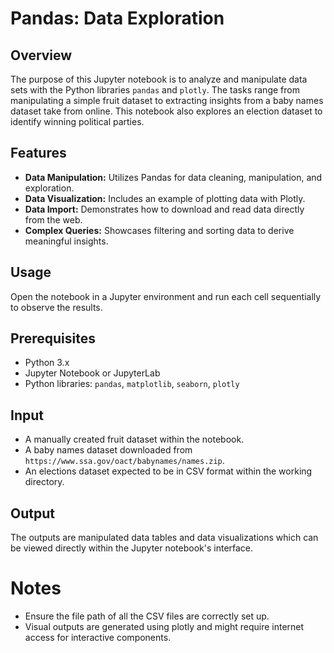 # Pandas: Data Exploration

## Overview
The purpose of this Jupyter notebook is to analyze and manipulate data sets with the Python libraries `pandas` and `plotly`. The tasks range from manipulating a simple fruit dataset to extracting insights from a baby names dataset take from online. This notebook also explores an election dataset to identify winning political parties.

## Features
- **Data Manipulation:** Utilizes Pandas for data cleaning, manipulation, and exploration.
- **Data Visualization:** Includes an example of plotting data with Plotly.
- **Data Import:** Demonstrates how to download and read data directly from the web.
- **Complex Queries:** Showcases filtering and sorting data to derive meaningful insights.

## Usage
Open the notebook in a Jupyter environment and run each cell sequentially to observe the results.

## Prerequisites
- Python 3.x
- Jupyter Notebook or JupyterLab
- Python libraries: `pandas`, `matplotlib`, `seaborn`, `plotly`

## Input
- A manually created fruit dataset within the notebook.
- A baby names dataset downloaded from `https://www.ssa.gov/oact/babynames/names.zip`.
- An elections dataset expected to be in CSV format within the working directory.

## Output
The outputs are manipulated data tables and data visualizations which can be viewed directly within the Jupyter notebook's interface.

# Notes
- Ensure the file path of all the CSV files are correctly set up.
- Visual outputs are generated using plotly and might require internet access for interactive components.